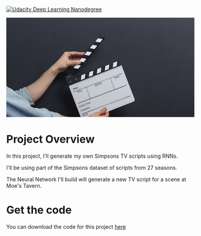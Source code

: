 [![Udacity Deep Learning Nanodegree](http://tugan0329.bitbucket.io/imgs/github/dlnd.svg)](https://www.udacity.com/course/deep-learning-nanodegree-foundation--nd101)

![header img](data/readme.png)

# Project Overview
In this project, I'll generate my own Simpsons TV scripts using RNNs. 

I'll be using part of the Simpsons dataset of scripts from 27 seasons. 

The Neural Network I'll build will generate a new TV script for a scene at Moe's Tavern.

# Get the code
You can download the code for this project [here](https://tugan0329.bitbucket.io/downloads/udacity/dl/tv_script.zip)